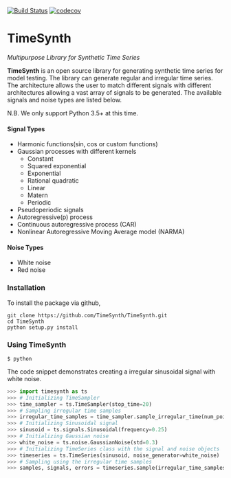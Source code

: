 [![Build Status](https://travis-ci.org/TimeSynth/TimeSynth.svg?branch=master)](https://travis-ci.org/TimeSynth/TimeSynth) [![codecov](https://codecov.io/gh/TimeSynth/TimeSynth/branch/master/graph/badge.svg)](https://codecov.io/gh/TimeSynth/TimeSynth)

# TimeSynth
_Multipurpose Library for Synthetic Time Series_

**TimeSynth** is an open source library for generating synthetic time series for
model testing. The library can generate regular and irregular time series. The architecture
allows the user to match different signals with different architectures allowing
a vast array of signals to be generated. The available signals and noise types are
listed below.

N.B. We only support Python 3.5+ at this time.

#### Signal Types
* Harmonic functions(sin, cos or custom functions)
* Gaussian processes with different kernels
    * Constant
    * Squared exponential
    * Exponential
    * Rational quadratic
    * Linear
    * Matern
    * Periodic
* Pseudoperiodic signals
* Autoregressive(p) process
* Continuous autoregressive process (CAR)
* Nonlinear Autoregressive Moving Average model (NARMA)

#### Noise Types
* White noise
* Red noise

### Installation
To install the package via github,
```{bash}
git clone https://github.com/TimeSynth/TimeSynth.git
cd TimeSynth
python setup.py install
```

### Using TimeSynth
```shell
$ python
```
The code snippet demonstrates creating a irregular sinusoidal signal with white noise.
```python
>>> import timesynth as ts
>>> # Initializing TimeSampler
>>> time_sampler = ts.TimeSampler(stop_time=20)
>>> # Sampling irregular time samples
>>> irregular_time_samples = time_sampler.sample_irregular_time(num_points=500, keep_percentage=50)
>>> # Initializing Sinusoidal signal
>>> sinusoid = ts.signals.Sinusoidal(frequency=0.25)
>>> # Initializing Gaussian noise
>>> white_noise = ts.noise.GaussianNoise(std=0.3)
>>> # Initializing TimeSeries class with the signal and noise objects
>>> timeseries = ts.TimeSeries(sinusoid, noise_generator=white_noise)
>>> # Sampling using the irregular time samples
>>> samples, signals, errors = timeseries.sample(irregular_time_samples)
```
